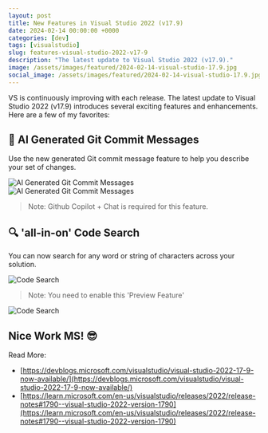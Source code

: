 ```yaml
---
layout: post
title: New Features in Visual Studio 2022 (v17.9)
date: 2024-02-14 00:00:00 +0000
categories: [dev]
tags: [visualstudio]
slug: features-visual-studio-2022-v17-9
description: "The latest update to Visual Studio 2022 (v17.9)."
image: /assets/images/featured/2024-02-14-visual-studio-17.9.jpg
social_image: /assets/images/featured/2024-02-14-visual-studio-17.9.jpg
---
```


VS is continuously improving with each release. The latest update to Visual Studio 2022 (v17.9) introduces several exciting features and enhancements. Here are a few of my favorites:

## 💬 AI Generated Git Commit Messages

Use the new generated Git commit message feature to help you describe your set of changes.

![AI Generated Git Commit Messages](https://andrewbevan.me/assets/images/2024-02-14-ai-commit-msg-1.png "AI Message 1")
![AI Generated Git Commit Messages](https://andrewbevan.me/assets/images/2024-02-14-ai-commit-msg-2.png "AI Message 2")

> Note: Github Copilot + Chat is required for this feature.

## 🔍 'all-in-on' Code Search

You can now search for any word or string of characters across your solution.

![Code Search](https://andrewbevan.me/assets/images/2024-02-14-code-search-1.png "Code Search]")

> Note: You need to enable this 'Preview Feature'

![Code Search](https://andrewbevan.me/assets/images/2024-02-14-code-search-2.png "Code Search]")

## Nice Work MS! 😎

Read More:

- [https://devblogs.microsoft.com/visualstudio/visual-studio-2022-17-9-now-available/](https://devblogs.microsoft.com/visualstudio/visual-studio-2022-17-9-now-available/)
- [https://learn.microsoft.com/en-us/visualstudio/releases/2022/release-notes#1790--visual-studio-2022-version-1790](https://learn.microsoft.com/en-us/visualstudio/releases/2022/release-notes#1790--visual-studio-2022-version-1790)

